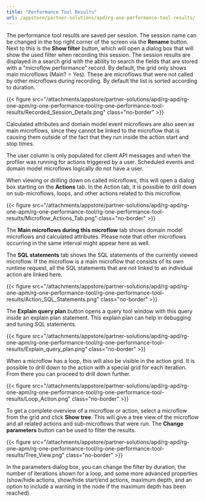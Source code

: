 ```yaml
---
title: "Performance Tool Results"
url: /appstore/partner-solutions/apd/rg-one-performance-tool-results/
---
```

The performance tool results are saved per session. The session name can be changed in the top right corner of the screen via the **Rename** button. Next to this is the **Show filter** button, which will open a dialog box that will show the used filter when recording this session. The session results are displayed in a search grid with the ability to search the fields that are stored with a "microflow performance" record. By default, the grid only shows main microflows (Main? = Yes). These are microflows that were not called by other microflows during recording. By default the list is sorted according to duration. 

{{< figure src="/attachments/appstore/partner-solutions/apd/rg-apd/rg-one-apm/rg-one-performance-tool/rg-one-performance-tool-results/Recorded_Session_Details.png" class="no-border" >}}

Calculated attributes and domain model event microflows are also seen as main microflows, since they cannot be linked to the microflow that is causing them outside of the fact that they run inside the action start and stop times.

The user column is only populated for client API messages and when the profiler was running for actions triggered by a user. Scheduled events and domain model microflows logically do not have a user.

When viewing or drilling down on called microflows, this will open a dialog box starting on the **Actions** tab. In the Action tab, it is possible to drill down on sub-microflows, loops, and other actions related to this microflow. 

{{< figure src="/attachments/appstore/partner-solutions/apd/rg-apd/rg-one-apm/rg-one-performance-tool/rg-one-performance-tool-results/Microflow_Actions_Tab.png" class="no-border" >}}

The **Main microflows during this microflow** tab shows domain model microflows and calculated attributes. Please note that other microflows occurring in the same interval might appear here as well.

The **SQL statements** tab shows the SQL statements of the currently viewed microflow. If the microflow is a main microflow that consists of its own runtime request, all the SQL statements that are not linked to an individual action are linked here.

{{< figure src="/attachments/appstore/partner-solutions/apd/rg-apd/rg-one-apm/rg-one-performance-tool/rg-one-performance-tool-results/Action_SQL_Statements.png" class="no-border" >}} 

The **Explain query plan** button opens a query tool window with this query inside an explain plan statement. This explain plan can help in debugging and tuning SQL statements.

{{< figure src="/attachments/appstore/partner-solutions/apd/rg-apd/rg-one-apm/rg-one-performance-tool/rg-one-performance-tool-results/Explain_query_plan.png" class="no-border" >}} 

When a microflow has a loop, this will also be visible in the action grid. It is possible to drill down to the action with a special grid for each iteration. From there you can proceed to drill down further.

{{< figure src="/attachments/appstore/partner-solutions/apd/rg-apd/rg-one-apm/rg-one-performance-tool/rg-one-performance-tool-results/Loop_Action.png" class="no-border" >}}

To get a complete overview of a microflow or action, select a microflow from the grid and click **Show tree**. This will give a tree view of the microflow and all related actions and sub-microflows that were run. The **Change parameters** button can be  used to filter the results.

{{< figure src="/attachments/appstore/partner-solutions/apd/rg-apd/rg-one-apm/rg-one-performance-tool/rg-one-performance-tool-results/Tree_View.png" class="no-border" >}}

In the parameters dialog box, you can change the filter by duration, the number of iterations shown for a loop, and some more advanced properties (show/hide actions, show/hide start/end actions, maximum depth, and an option to include a warning in the node if the maximum depth has been reached).
